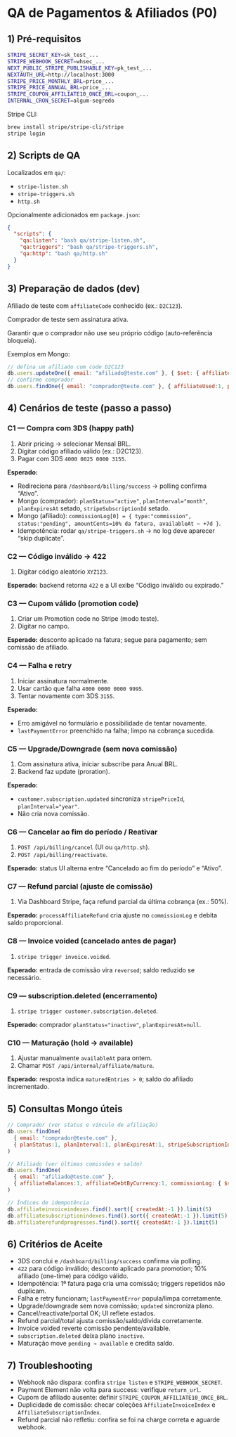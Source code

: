 # QA de Pagamentos & Afiliados (P0)

## 1) Pré-requisitos

```bash
STRIPE_SECRET_KEY=sk_test_...
STRIPE_WEBHOOK_SECRET=whsec_...
NEXT_PUBLIC_STRIPE_PUBLISHABLE_KEY=pk_test_...
NEXTAUTH_URL=http://localhost:3000
STRIPE_PRICE_MONTHLY_BRL=price_...
STRIPE_PRICE_ANNUAL_BRL=price_...
STRIPE_COUPON_AFFILIATE10_ONCE_BRL=coupon_...
INTERNAL_CRON_SECRET=algum-segredo
```

Stripe CLI:

```bash
brew install stripe/stripe-cli/stripe
stripe login
```

## 2) Scripts de QA

Localizados em `qa/`:

- `stripe-listen.sh`
- `stripe-triggers.sh`
- `http.sh`

Opcionalmente adicionados em `package.json`:

```json
{
  "scripts": {
    "qa:listen": "bash qa/stripe-listen.sh",
    "qa:triggers": "bash qa/stripe-triggers.sh",
    "qa:http": "bash qa/http.sh"
  }
}
```

## 3) Preparação de dados (dev)

Afiliado de teste com `affiliateCode` conhecido (ex.: `D2C123`).

Comprador de teste sem assinatura ativa.

Garantir que o comprador não use seu próprio código (auto-referência bloqueia).

Exemplos em Mongo:

```javascript
// defina um afiliado com code D2C123
db.users.updateOne({ email: "afiliado@teste.com" }, { $set: { affiliateCode: "D2C123" } })
// confirme comprador
db.users.findOne({ email: "comprador@teste.com" }, { affiliateUsed:1, planStatus:1, stripeSubscriptionId:1 })
```

## 4) Cenários de teste (passo a passo)

### C1 — Compra com 3DS (happy path)
1. Abrir pricing → selecionar Mensal BRL.
2. Digitar código afiliado válido (ex.: D2C123).
3. Pagar com 3DS `4000 0025 0000 3155`.

**Esperado:**
- Redireciona para `/dashboard/billing/success` → polling confirma “Ativo”.
- Mongo (comprador): `planStatus="active"`, `planInterval="month"`, `planExpiresAt` setado, `stripeSubscriptionId` setado.
- Mongo (afiliado): `commissionLog[0] = { type:"commission", status:"pending", amountCents=10% da fatura, availableAt ~ +7d }`.
- Idempotência: rodar `qa/stripe-triggers.sh` → no log deve aparecer “skip duplicate”.

### C2 — Código inválido → 422
1. Digitar código aleatório `XYZ123`.

**Esperado:** backend retorna `422` e a UI exibe “Código inválido ou expirado.”

### C3 — Cupom válido (promotion code)
1. Criar um Promotion code no Stripe (modo teste).
2. Digitar no campo.

**Esperado:** desconto aplicado na fatura; segue para pagamento; sem comissão de afiliado.

### C4 — Falha e retry
1. Iniciar assinatura normalmente.
2. Usar cartão que falha `4000 0000 0000 9995`.
3. Tentar novamente com 3DS `3155`.

**Esperado:**
- Erro amigável no formulário e possibilidade de tentar novamente.
- `lastPaymentError` preenchido na falha; limpo na cobrança sucedida.

### C5 — Upgrade/Downgrade (sem nova comissão)
1. Com assinatura ativa, iniciar subscribe para Anual BRL.
2. Backend faz update (proration).

**Esperado:**
- `customer.subscription.updated` sincroniza `stripePriceId`, `planInterval="year"`.
- Não cria nova comissão.

### C6 — Cancelar ao fim do período / Reativar
1. `POST /api/billing/cancel` (UI ou `qa/http.sh`).
2. `POST /api/billing/reactivate`.

**Esperado:** status UI alterna entre “Cancelado ao fim do período” e “Ativo”.

### C7 — Refund parcial (ajuste de comissão)
1. Via Dashboard Stripe, faça refund parcial da última cobrança (ex.: 50%).

**Esperado:** `processAffiliateRefund` cria ajuste no `commissionLog` e debita saldo proporcional.

### C8 — Invoice voided (cancelado antes de pagar)
1. `stripe trigger invoice.voided`.

**Esperado:** entrada de comissão vira `reversed`; saldo reduzido se necessário.

### C9 — subscription.deleted (encerramento)
1. `stripe trigger customer.subscription.deleted`.

**Esperado:** comprador `planStatus="inactive"`, `planExpiresAt=null`.

### C10 — Maturação (hold → available)
1. Ajustar manualmente `availableAt` para ontem.
2. Chamar `POST /api/internal/affiliate/mature`.

**Esperado:** resposta indica `maturedEntries > 0`; saldo do afiliado incrementado.

## 5) Consultas Mongo úteis

```javascript
// Comprador (ver status e vínculo de afiliação)
db.users.findOne(
  { email: "comprador@teste.com" },
  { planStatus:1, planInterval:1, planExpiresAt:1, stripeSubscriptionId:1, affiliateUsed:1, lastPaymentError:1 }
)

// Afiliado (ver últimas comissões e saldo)
db.users.findOne(
  { email: "afiliado@teste.com" },
  { affiliateBalances:1, affiliateDebtByCurrency:1, commissionLog: { $slice: -5 } }
)

// Índices de idempotência
db.affiliateinvoiceindexes.find().sort({ createdAt:-1 }).limit(5)
db.affiliatesubscriptionindexes.find().sort({ createdAt:-1 }).limit(5)
db.affiliaterefundprogresses.find().sort({ createdAt:-1 }).limit(5)
```

## 6) Critérios de Aceite

- 3DS conclui e `/dashboard/billing/success` confirma via polling.
- `422` para código inválido; desconto aplicado para promotion; 10% afiliado (one-time) para código válido.
- Idempotência: 1ª fatura paga cria uma comissão; triggers repetidos não duplicam.
- Falha e retry funcionam; `lastPaymentError` popula/limpa corretamente.
- Upgrade/downgrade sem nova comissão; `updated` sincroniza plano.
- Cancel/reactivate/portal OK; UI reflete estados.
- Refund parcial/total ajusta comissão/saldo/dívida corretamente.
- Invoice voided reverte comissão pendente/available.
- `subscription.deleted` deixa plano `inactive`.
- Maturação move `pending → available` e credita saldo.

## 7) Troubleshooting

- Webhook não dispara: confira `stripe listen` e `STRIPE_WEBHOOK_SECRET`.
- Payment Element não volta para success: verifique `return_url`.
- Cupom de afiliado ausente: definir `STRIPE_COUPON_AFFILIATE10_ONCE_BRL`.
- Duplicidade de comissão: checar coleções `AffiliateInvoiceIndex` e `AffiliateSubscriptionIndex`.
- Refund parcial não refletiu: confira se foi na charge correta e aguarde webhook.

